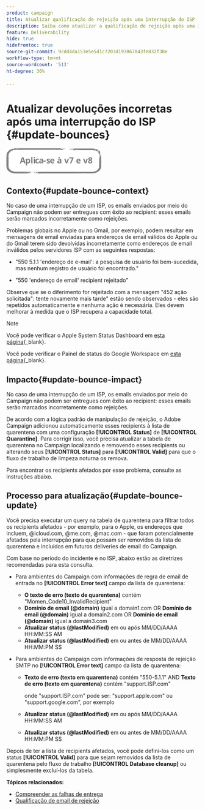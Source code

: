 ```yaml
---
product: campaign
title: Atualizar qualificação de rejeição após uma interrupção do ISP
description: Saiba como atualizar a qualificação de rejeição após uma interrupção do ISP
feature: Deliverability
hide: true
hidefromtoc: true
source-git-commit: 9cdd4da153e5e5d1c7203d193067843fe832f38e
workflow-type: tm+mt
source-wordcount: '513'
ht-degree: 36%

---
```


# Atualizar devoluções incorretas após uma interrupção do ISP {#update-bounces}

![](../../assets/common.svg)

## Contexto{#update-bounce-context}

No caso de uma interrupção de um ISP, os emails enviados por meio do Campaign não podem ser entregues com êxito ao recipient: esses emails serão marcados incorretamente como rejeições.

Problemas globais no Apple ou no Gmail, por exemplo, podem resultar em mensagens de email enviadas para endereços de email válidos do Apple ou do Gmail terem sido devolvidas incorretamente como endereços de email inválidos pelos servidores ISP com as seguintes respostas:

* &quot;550 5.1.1 &#39;endereço de e-mail&#39;: a pesquisa de usuário foi bem-sucedida, mas nenhum registro de usuário foi encontrado.&quot;

* &quot;550 &#39;endereço de email&#39; recipient rejeitado&quot;

Observe que se o diferimento for rejeitado com a mensagem &quot;452 ação solicitada&quot;: tente novamente mais tarde&quot; estão sendo observados - eles são repetidos automaticamente e nenhuma ação é necessária. Eles devem melhorar à medida que o ISP recupera a capacidade total.

>[!NOTE]
>
>Você pode verificar o Apple System Status Dashboard em [esta página](https://www.apple.com/br/support/systemstatus/){_blank}.
>
>Você pode verificar o Painel de status do Google Workspace em [esta página](https://www.google.com/appsstatus#hl=en&amp;v=status){_blank}.

## Impacto{#update-bounce-impact}

No caso de uma interrupção de um ISP, os emails enviados por meio do Campaign não podem ser entregues com êxito ao recipient: esses emails serão marcados incorretamente como rejeições.

De acordo com a lógica padrão de manipulação de rejeição, o Adobe Campaign adicionou automaticamente esses recipients à lista de quarentena com uma configuração **[!UICONTROL Status]** de **[!UICONTROL Quarantine]**. Para corrigir isso, você precisa atualizar a tabela de quarentena no Campaign localizando e removendo esses recipients ou alterando seus **[!UICONTROL Status]** para **[!UICONTROL Valid]** para que o fluxo de trabalho de limpeza noturna os remova.

Para encontrar os recipients afetados por esse problema, consulte as instruções abaixo.

## Processo para atualização{#update-bounce-update}

Você precisa executar um query na tabela de quarentena para filtrar todos os recipients afetados - por exemplo, para o Apple, os endereços que incluem, @icloud.com, @me.com, @mac.com - que foram potencialmente afetados pela interrupção para que possam ser removidos da lista de quarentena e incluídos em futuros deliveries de email do Campaign.

Com base no período do incidente e no ISP, abaixo estão as diretrizes recomendadas para esta consulta.

* Para ambientes do Campaign com informações de regra de email de entrada no **[!UICONTROL Error text]** campo da lista de quarentena:

   * **O texto de erro (texto de quarentena)** contém &quot;Momen_Code10_InvalidRecipient&quot;
   * **Domínio de email (@domain)** igual a domain1.com OR **Domínio de email (@domain)** igual a domain2.com OR **Domínio de email (@domain)** igual a domain3.com
   * **Atualizar status (@lastModified)** em ou após MM/DD/AAAA HH:MM:SS AM
   * **Atualizar status (@lastModified)** em ou antes de MM/DD/AAAA HH:MM:PM SS

* Para ambientes do Campaign com informações de resposta de rejeição SMTP no **[!UICONTROL Error text]** campo da lista de quarentena:

   * **Texto de erro (texto em quarentena)** contém &quot;550-5.1.1&quot; AND **Texto de erro (texto em quarentena)** contém &quot;support.ISP.com&quot;

      onde &quot;support.ISP.com&quot; pode ser: &quot;support.apple.com&quot; ou &quot;support.google.com&quot;, por exemplo

   * **Atualizar status (@lastModified)** em ou após MM/DD/AAAA HH:MM:SS AM
   * **Atualizar status (@lastModified)** em ou antes de MM/DD/AAAA HH:MM:PM SS


Depois de ter a lista de recipients afetados, você pode defini-los como um status **[!UICONTROL Valid]** para que sejam removidos da lista de quarentena pelo fluxo de trabalho **[!UICONTROL Database cleanup]** ou simplesmente excluí-los da tabela.

**Tópicos relacionados:**
* [Compreender as falhas de entrega](understanding-delivery-failures.md)
* [Qualificação de email de rejeição](understanding-delivery-failures.md#bounce-mail-qualification)
